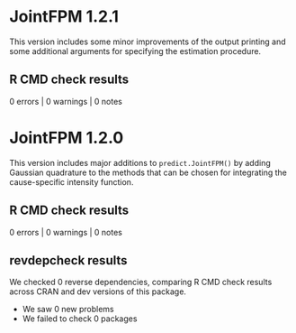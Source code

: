 # JointFPM 1.2.1

This version includes some minor improvements of the output printing and some additional arguments for specifying the estimation procedure.

## R CMD check results
0 errors | 0 warnings | 0 notes

# JointFPM 1.2.0

This version includes major additions to `predict.JointFPM()` by adding Gaussian quadrature to the methods that can be chosen for integrating the cause-specific intensity function.

## R CMD check results
0 errors | 0 warnings | 0 notes

## revdepcheck results

We checked 0 reverse dependencies, comparing R CMD check results across CRAN and dev versions of this package.

 * We saw 0 new problems
 * We failed to check 0 packages
